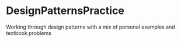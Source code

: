 # DesignPatternsPractice
Working through design patterns with a mix of personal examples and textbook problems

